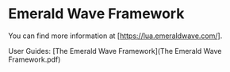 # Emerald Wave Framework

You can find more information at [https://lua.emeraldwave.com/].

User Guides:
[The Emerald Wave Framework](The Emerald Wave Framework.pdf)
